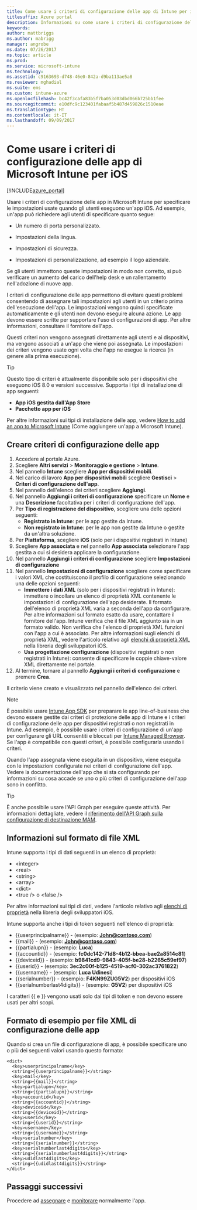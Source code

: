 ```yaml
---
title: Come usare i criteri di configurazione delle app di Intune per iOS
titlesuffix: Azure portal
description: Informazioni su come usare i criteri di configurazione delle app per fornire i dati di configurazione a un'app iOS in esecuzione."
keywords: 
author: mattbriggs
ms.author: mabrigg
manager: angrobe
ms.date: 07/26/2017
ms.topic: article
ms.prod: 
ms.service: microsoft-intune
ms.technology: 
ms.assetid: c9163693-d748-46e0-842a-d9ba113ae5a8
ms.reviewer: mghadial
ms.suite: ems
ms.custom: intune-azure
ms.openlocfilehash: bc42f3cafa83b5f7ba053d03dbd066b725bb1fee
ms.sourcegitcommit: e10dfc9c123401fabaaf5b487d459826c1510eae
ms.translationtype: HT
ms.contentlocale: it-IT
ms.lasthandoff: 09/09/2017
---
```

# <a name="how-to-use-microsoft-intune-app-configuration-policies-for-ios"></a>Come usare i criteri di configurazione delle app di Microsoft Intune per iOS

[!INCLUDE[azure_portal](./includes/azure_portal.md)]

Usare i criteri di configurazione delle app in Microsoft Intune per specificare le impostazioni usate quando gli utenti eseguono un'app iOS. Ad esempio, un'app può richiedere agli utenti di specificare quanto segue:

-   Un numero di porta personalizzato.

-   Impostazioni della lingua.

-   Impostazioni di sicurezza.

-   Impostazioni di personalizzazione, ad esempio il logo aziendale.

Se gli utenti immettono queste impostazioni in modo non corretto, si può verificare un aumento del carico dell'help desk e un rallentamento nell'adozione di nuove app.

I criteri di configurazione delle app permettono di evitare questi problemi consentendo di assegnare tali impostazioni agli utenti in un criterio prima dell'esecuzione dell'app. Le impostazioni vengono quindi specificate automaticamente e gli utenti non devono eseguire alcuna azione. Le app devono essere scritte per supportare l'uso di configurazioni di app. Per altre informazioni, consultare il fornitore dell'app.

Questi criteri non vengono assegnati direttamente agli utenti e ai dispositivi, ma vengono associati a un'app che viene poi assegnata. Le impostazioni dei criteri vengono usate ogni volta che l'app ne esegue la ricerca (in genere alla prima esecuzione).

> [!TIP]
> Questo tipo di criteri è attualmente disponibile solo per i dispositivi che eseguono iOS 8.0 e versioni successive. Supporta i tipi di installazione di app seguenti:
>
> -   **App iOS gestita dall'App Store**
> -   **Pacchetto app per iOS**
>
> Per altre informazioni sui tipi di installazione delle app, vedere [How to add an app to Microsoft Intune](apps-add.md) (Come aggiungere un'app a Microsoft Intune).

## <a name="create-an-app-configuration-policy"></a>Creare criteri di configurazione delle app
1.  Accedere al portale Azure.
2.  Scegliere **Altri servizi** > **Monitoraggio e gestione** > **Intune**.
3.  Nel pannello **Intune** scegliere **App per dispositivi mobili**.
4.  Nel carico di lavoro **App per dispositivi mobili** scegliere **Gestisci** > **Criteri di configurazione dell'app**.
5.  Nel pannello dell'elenco dei criteri scegliere **Aggiungi**.
6.  Nel pannello **Aggiungi i criteri di configurazione** specificare un **Nome** e una **Descrizione** facoltativa per i criteri di configurazione dell'app.
7.  Per **Tipo di registrazione del dispositivo**, scegliere una delle opzioni seguenti:
    - **Registrato in Intune**: per le app gestite da Intune.
    - **Non registrato in Intune**: per le app non gestite da Intune o gestite da un'altra soluzione.
8.  Per **Piattaforma**, scegliere **iOS** (solo per i dispositivi registrati in Intune)
9.  Scegliere **App associata** e nel pannello **App associata** selezionare l'app gestita a cui si desidera applicare la configurazione.
10. Nel pannello **Aggiungi i criteri di configurazione** scegliere **Impostazioni di configurazione**
11. Nel pannello **Impostazioni di configurazione** scegliere come specificare i valori XML che costituiscono il profilo di configurazione selezionando una delle opzioni seguenti:
    - **Immettere i dati XML** (solo per i dispositivi registrati in Intune): immettere o incollare un elenco di proprietà XML contenente le impostazioni di configurazione dell'app desiderate. Il formato dell'elenco di proprietà XML varia a seconda dell'app da configurare. Per altre informazioni sul formato esatto da usare, contattare il fornitore dell'app.
Intune verifica che il file XML aggiunto sia in un formato valido. Non verifica che l'elenco di proprietà XML funzioni con l'app a cui è associato.
Per altre informazioni sugli elenchi di proprietà XML, vedere l'articolo relativo agli [elenchi di proprietà XML](https://developer.apple.com/library/ios/documentation/Cocoa/Conceptual/PropertyLists/UnderstandXMLPlist/UnderstandXMLPlist.html) nella libreria degli sviluppatori iOS.
    - **Usa progettazione configurazione** (dispositivi registrati o non registrati in Intune): consente di specificare le coppie chiave-valore XML direttamente nel portale.
11. Al termine, tornare al pannello **Aggiungi i criteri di configurazione** e premere **Crea**.

Il criterio viene creato e visualizzato nel pannello dell'elenco dei criteri.



>[!Note]
>È possibile usare [Intune App SDK](https://docs.microsoft.com/intune/app-sdk-ios) per preparare le app line-of-business che devono essere gestite dai criteri di protezione delle app di Intune e i criteri di configurazione delle app per dispositivi registrati o non registrati in Intune. Ad esempio, è possibile usare i criteri di configurazione di un'app per configurare gli URL consentiti e bloccati per [Intune Managed Browser](app-configuration-managed-browser.md). Se l'app è compatibile con questi criteri, è possibile configurarla usando i criteri.


Quando l'app assegnata viene eseguita in un dispositivo, viene eseguita con le impostazioni configurate nei criteri di configurazione dell'app.
Vedere la documentazione dell'app che si sta configurando per informazioni su cosa accade se uno o più criteri di configurazione dell'app sono in conflitto.

>[!Tip]
>È anche possibile usare l'API Graph per eseguire queste attività. Per informazioni dettagliate, vedere il [riferimento dell'API Graph sulla configurazione di destinazione MAM](https://graph.microsoft.io/docs/api-reference/beta/api/intune_mam_targetedmanagedappconfiguration_create).


## <a name="information-about-the-xml-file-format"></a>Informazioni sul formato di file XML

Intune supporta i tipi di dati seguenti in un elenco di proprietà:

- &lt;integer&gt;
- &lt;real&gt;
- &lt;string&gt;
- &lt;array&gt;
- &lt;dict&gt;
- &lt;true /&gt; o &lt;false /&gt;

Per altre informazioni sui tipi di dati, vedere l'articolo relativo agli [elenchi di proprietà](https://developer.apple.com/library/ios/documentation/Cocoa/Conceptual/PropertyLists/AboutPropertyLists/AboutPropertyLists.html) nella libreria degli sviluppatori iOS.

Intune supporta anche i tipi di token seguenti nell'elenco di proprietà:
- \{\{userprincipalname\}\} - (esempio: **John@contoso.com**)
- \{\{mail\}\} - (esempio: **John@contoso.com**)
- \{\{partialupn\}\} - (esempio: **Luca**)
- \{\{accountid\}\} - (esempio: **fc0dc142-71d8-4b12-bbea-bae2a8514c81**)
- \{\{deviceid\}\} - (esempio: **b9841cd9-9843-405f-be28-b2265c59ef97**)
- \{\{userid\}\} - (esempio: **3ec2c00f-b125-4519-acf0-302ac3761822**)
- \{\{username\}\} - (esempio: **Luca Udinesi**)
- \{\{serialnumber\}\} - (esempio: **F4KN99ZUG5V2**) per dispositivi iOS
- \{\{serialnumberlast4digits\}\} - (esempio: **G5V2**) per dispositivi iOS

I caratteri \{\{ e \}\} vengono usati solo dai tipi di token e non devono essere usati per altri scopi.

## <a name="example-format-for-an-app-configuration-xml-file"></a>Formato di esempio per file XML di configurazione delle app

Quando si crea un file di configurazione di app, è possibile specificare uno o più dei seguenti valori usando questo formato:

```
<dict>
  <key>userprincipalname</key>
  <string>{{userprincipalname}}</string>
  <key>mail</key>
  <string>{{mail}}</string>
  <key>partialupn</key>
  <string>{{partialupn}}</string>
  <key>accountid</key>
  <string>{{accountid}}</string>
  <key>deviceid</key>
  <string>{{deviceid}}</string>
  <key>userid</key>
  <string>{{userid}}</string>
  <key>username</key>
  <string>{{username}}</string>
  <key>serialnumber</key>
  <string>{{serialnumber}}</string>
  <key>serialnumberlast4digits</key>
  <string>{{serialnumberlast4digits}}</string>
  <key>udidlast4digits</key>
  <string>{{udidlast4digits}}</string>
</dict>

```

## <a name="next-steps"></a>Passaggi successivi

Procedere ad [assegnare](apps-deploy.md) e [monitorare](apps-monitor.md) normalmente l'app.